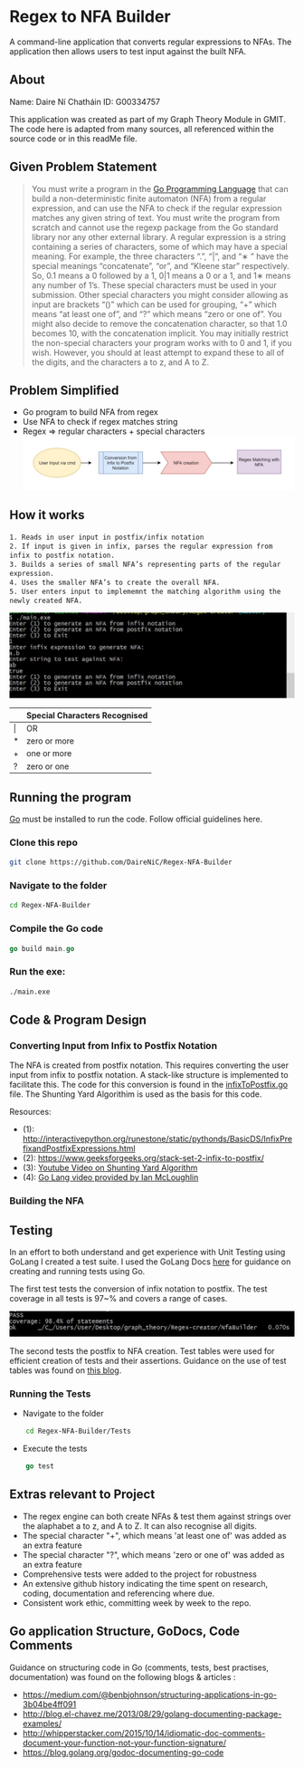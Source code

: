 

  
# Regex to NFA Builder
A command-line application that converts regular expressions to NFAs. The application then allows users to test input against the built NFA. 
## About
Name: Daire Ní Chatháin
ID: G00334757

This application was created as part of my Graph Theory Module in GMIT. The code here is adapted from many sources, all referenced within the source code or in this readMe file. 

## Given Problem Statement

> You must write a program in the [Go Programming
> Language](http://golang.org) that can build a non-deterministic finite
> automaton (NFA) from a regular expression, and can use the NFA to
> check if the regular expression matches any given string of text. You
> must write the program from scratch and cannot use the regexp package
> from the Go standard library nor any other external library. A regular
> expression is a string containing a series of characters, some of
> which may have a special meaning. For example, the three characters
> “.”, “|”, and “∗ ” have the special meanings “concatenate”, “or”, and
> “Kleene star” respectively. So, 0.1 means a 0 followed by a 1, 0|1
> means a 0 or a 1, and 1∗ means any number of 1’s. These special
> characters must be used in your submission. Other special characters
> you might consider allowing as input are brackets “()” which can be
> used for grouping, “+” which means “at least one of”, and “?” which
> means “zero or one of”. You might also decide to remove the
> concatenation character, so that 1.0 becomes 10, with the
> concatenation implicit. You may initially restrict the non-special
> characters your program works with to 0 and 1, if you wish. However,
> you should at least attempt to expand these to all of the digits, and
> the characters a to z, and A to Z.

## Problem Simplified 
  * Go program to build NFA from regex
  * Use NFA to check if regex matches string
  * Regex => regular characters + special characters 
 ![flow_chart](https://github.com/DaireNiC/Regex-NFA-Builder/blob/master/media/flow_chart.JPG)
 
## How it works

    1. Reads in user input in postfix/infix notation
    2. If input is given in infix, parses the regular expression from infix to postfix notation.
    3. Builds a series of small NFA’s representing parts of the regular expression.
    4. Uses the smaller NFA’s to create the overall NFA.
    5. User enters input to implememnt the matching algorithm using the newly created NFA.
   

![cmd](https://github.com/DaireNiC/Regex-NFA-Builder/blob/master/media/cmd_01.JPG)  

   ||Special Characters Recognised|
|--|--|
| &#124; | OR |
| * | zero or more |
 |  +  | one or more |
| ? | zero or one|
## Running the program
[Go](https://golang.org) must be installed to run the code. Follow official guidelines here.

### Clone this repo
```bash
git clone https://github.com/DaireNiC/Regex-NFA-Builder
```
### Navigate to the folder
```bash
cd Regex-NFA-Builder
```
### Compile the Go code
```go
go build main.go
```
### Run the exe:
```bash
./main.exe
```
## Code & Program Design

### Converting Input from Infix to Postfix Notation

The NFA is created from postfix notation. This requires converting the user input from infix to postfix notation.  A stack-like structure is implemented to facilitate this. The code for this conversion is found in the [infixToPostfix.go](https://github.com/DaireNiC/Regex-NFA-Builder/blob/master/InfixToPostfix/infixToPostfix.go) file.  The Shunting Yard Algorithim is used as the basis for this code. 

Resources:
* (1): http://interactivepython.org/runestone/static/pythonds/BasicDS/InfixPrefixandPostfixExpressions.html
* (2): https://www.geeksforgeeks.org/stack-set-2-infix-to-postfix/
* (3): [Youtube Video on Shunting Yard Algorithm](https://www.youtube.com/watch?v=HJOnJU77EUs)
* (4): [Go Lang video provided by Ian McLoughlin](https://web.microsoftstream.com/video/9d83a3f3-bc4f-4bda-95cc-b21c8e67675e) 

### Building the NFA


## Testing
In an effort to both understand and get experience with Unit Testing using GoLang I created a test suite. I used the GoLang Docs [here](https://golang.org/pkg/testing/) for guidance on creating and running tests using Go. 

The first test tests the conversion of infix notation to postfix. The test coverage in all tests is 97~% and covers a range of cases.  

![test_coverage](https://github.com/DaireNiC/Regex-NFA-Builder/blob/master/media/nfabuilder_testcoverage.JPG)

The second tests the postfix to NFA creation. Test tables were used for efficient creation of tests and their assertions. Guidance on the use of test tables was found on [this blog](https://blog.alexellis.io/golang-writing-unit-tests/). 

### Running the Tests

 -  Navigate to the folder
```bash
	cd Regex-NFA-Builder/Tests
```
 - Execute the tests
```go
	go test
```
## Extras relevant to Project

 - The regex engine can both create NFAs & test them against strings over the alaphabet a to z, and A to Z. It can also recognise all digits.
 - The special character "+", which means 'at least one of' was added as an extra feature
  - The special character "?", which means 'zero or one of' was added as an extra feature 
 - Comprehensive tests were added to the project for robustness
 - An extensive github history indicating the time spent on research, coding, documentation and referencing where due.
 - Consistent work ethic, committing week by week to the repo.

## Go application Structure, GoDocs, Code Comments
Guidance on structuring code in Go (comments, tests, best practises, documentation) was found on the following blogs & articles :
 - https://medium.com/@benbjohnson/structuring-applications-in-go-3b04be4ff091
 - http://blog.el-chavez.me/2013/08/29/golang-documenting-package-examples/
 - http://whipperstacker.com/2015/10/14/idiomatic-doc-comments-document-your-function-not-your-function-signature/
 - https://blog.golang.org/godoc-documenting-go-code
